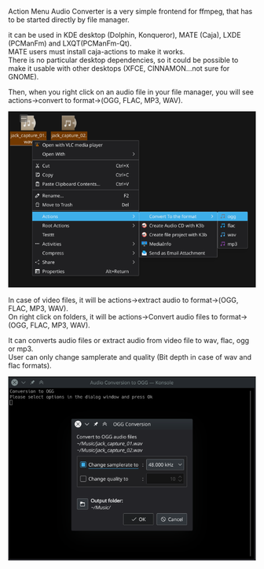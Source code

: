 Action Menu Audio Converter is a very simple frontend for ffmpeg, that has to be started directly by file manager.<br>

it can be used in KDE desktop (Dolphin, Konqueror), MATE (Caja), LXDE (PCManFm) and LXQT(PCManFm-Qt).<br/>
MATE users must install caja-actions to make it works.<br>
There is no particular desktop dependencies, so it could be possible to make it usable with other desktops (XFCE, CINNAMON...not sure for GNOME).

Then, when you right click on an audio file in your file manager, you will see actions->convert to format->(OGG, FLAC, MP3, WAV).<br/>

![Screenshot](https://raw.githubusercontent.com/Houston4444/ActionMenuAudioConverter/master/resources/screenshots/dolphin.png)

In case of video files, it will be actions->extract audio to format->(OGG, FLAC, MP3, WAV).<br/>
On right click on folders, it will be actions->Convert audio files to format->(OGG, FLAC, MP3, WAV).<br>

It can converts audio files or extract audio from video file to wav, flac, ogg or mp3.<br/>
User can only change samplerate and quality (Bit depth in case of wav and flac formats).<br/>

![Screenshot](https://raw.githubusercontent.com/Houston4444/ActionMenuAudioConverter/master/resources/screenshots/dialog.png)
